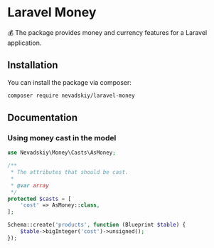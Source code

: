 # Laravel Money

💰 The package provides money and currency features for a Laravel application.

## Installation

You can install the package via composer:

```bash
composer require nevadskiy/laravel-money
```

## Documentation

### Using money cast in the model

```php
use Nevadskiy\Money\Casts\AsMoney;

/**
 * The attributes that should be cast.
 *
 * @var array
 */
protected $casts = [
    'cost' => AsMoney::class,
];
```

```php
Schema::create('products', function (Blueprint $table) {
    $table->bigInteger('cost')->unsigned();
});
```
